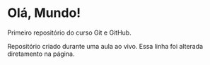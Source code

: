 # Olá, Mundo!
 Primeiro repositório do curso Git e GitHub.

 Repositório criado durante uma aula ao vivo.
Essa linha foi alterada diretamento na página.
